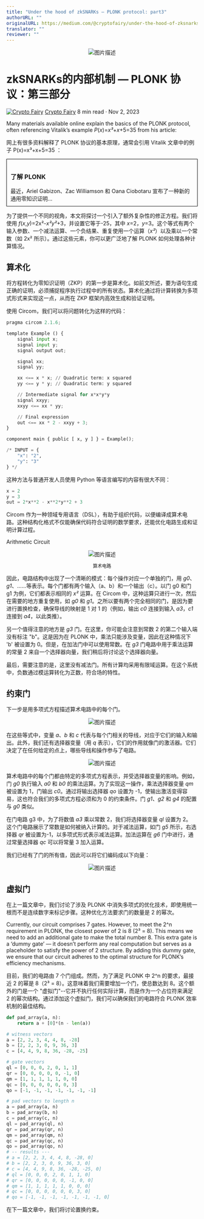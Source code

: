 ```yaml
---
title: "Under the hood of zkSNARKs — PLONK protocol: part3"
authorURL: ""
originalURL: https://medium.com/@cryptofairy/under-the-hood-of-zksnarks-plonk-protocol-part3-821855e49ce6
translator: ""
reviewer: ""
---
```



<div align="center">
  <img src="./1_i0lHuI6MK-k5f1k8bm178w.webp" alt="图片描述">
</div>

<!-- more -->

# zkSNARKs的内部机制 — PLONK 协议：第三部分

[![Crypto Fairy](./1_nrbTgZM_zY_Isf4qDqpfjA.png)](https://medium.com/@cryptofairy) [Crypto Fairy](https://medium.com/@cryptofairy)
8 min read · Nov 2, 2023

Many materials available online explain the basics of the PLONK protocol, often referencing Vitalik’s example _P_(_x_)=_x³_+_x_+5=35 from his article:

网上有很多资料解释了 PLONK 协议的基本原理，通常会引用 Vitalik 文章中的例子 P(x)=x³+x+5=35 ：

<a href="https://vitalik.ca/general/2019/09/22/plonk.html?source=post_page-----821855e49ce6--------------------------------" style="text-decoration: none; color: inherit;">
  <div style="display: flex; justify-content: flex-start; border: 1px solid black; padding: 10px;">  
    <div style="text-align: left;">
      <h3>了解 PLONK</h3>
      <div>最近，Ariel Gabizon、Zac Williamson 和 Oana Ciobotaru 宣布了一种新的通用零知识证明...</div>
    </div>
  </div>
</a>


为了提供一个不同的视角，本文将探讨一个引入了额外复杂性的修正方程。我们将使用 _f_(_x_,_y_)=2x²-_x²y²_+3，并设置它等于-25，其中 _x_\=2，_y_\=3。这个等式有两个输入参数、一个减法运算、一个负结果、重复使用一个运算（_x²_）以及乘以一个常数（如 2x² 所示）。通过这些元素，你可以更广泛地了解 PLONK 如何处理各种计算情况。

## 算术化

将方程转化为零知识证明（ZKP）的第一步是算术化。如前文所述，要为语句生成正确的证明，必须捕捉程序执行过程中的所有状态。算术化通过将计算转换为多项式形式来实现这一点，从而在 ZKP 框架内高效生成和验证证明。


使用 Circom，我们可以将问题转化为这样的代码：

```python
pragma circom 2.1.6;

template Example () {
    signal input x;
    signal input y;
    signal output out;

    signal xx;
    signal yy;

    xx <== x * x; // Quadratic term: x squared
    yy <== y * y; // Quadratic term: y squared

    // Intermediate signal for x*x*y*y
    signal xxyy;
    xxyy <== xx * yy;

    // Final expression
    out <== xx * 2 - xxyy + 3;
}

component main { public [ x, y ] } = Example();

/* INPUT = {
    "x": "2",
    "y": "3"
} */
```


这种方法与普通开发人员使用 Python 等语言编写的内容有很大不同：


```Python
x = 2  
y = 3  
out = 2*x**2 - x**2*y**2 + 3
```

Circom 作为一种领域专用语言（DSL），有助于组织代码，以便编译成算术电路。这种结构化格式不仅能确保代码符合证明的数学要求，还能优化电路生成和证明计算过程。

Arithmetic Circuit


<div align="center">
  <img src="./1_ziBTJn54Cajksz3iwWioSA.webp" alt="图片描述">
  <p style="font-size: 12px">算术电路</p>
</div>

因此，电路结构中出现了一个清晰的模式：每个操作对应一个单独的门，用 _g0_、_g1_、......等表示。每个门都有两个输入（a、b）和一个输出（c）。以门 g0 和门 g1 为例，它们都表示相同的 _x²_ 运算。在 Circom 中，这种运算只进行一次，然后在需要的地方重复使用，如 _g0_ 和 _g1_。之所以要有两个完全相同的门，是因为要进行置换检查，确保导线的映射是 1 对 1 的（例如，输出 _c0_ 连接到输入 _a3_，_c1_ 连接到 _a4_，以此类推）。



另一个值得注意的地方是 _g3_ 门。在这里，你可能会注意到常数 2 的第二个输入端没有标注 "b"。这是因为在 PLONK 中，乘法只能涉及变量，因此在这种情况下 'b' 被设置为 0。但是，在加法门中可以使用常数。在 _g3_ 门电路中用于乘法运算的常量 2 来自一个选择器向量，我们稍后将讨论这个选择器向量。

最后，需要注意的是，这里没有减法门。所有计算均采用有限域运算。在这个系统中，负数通过模运算转化为正数，符合场的特性。

## 约束门

下一步是用多项式方程描述算术电路中的每个门。

<div align="center">
  <img src="./1_rg-WtwNJPgWKe-8TRAE6xA.webp" alt="图片描述">
</div>

在这些等式中，变量 _a_、_b_ 和 _c_ 代表与每个门相关的导线，对应于它们的输入和输出。此外，我们还有选择器变量（用 _q_ 表示），它们的作用就像门的激活器。它们决定了在任何给定的点上，哪些导线和操作参与了电路。


<div align="center">
  <img src="./1_rPNCyXiyGdP_MgXyIXW59A.webp" alt="图片描述">
</div>



算术电路中的每个门都由特定的多项式方程表示，并受选择器变量的影响。例如，门 _g0_ 执行输入 _a0_ 和 _b0_ 的乘法运算。为了实现这一操作，乘法选择器变量 _qm_ 被设置为 1，门输出 _c0_。通过将输出选择器 _qo_ 设置为 -1，使输出激活变得容易，这也符合我们的多项式方程必须和为 0 的约束条件。门 _g1_、_g2_ 和 _g4_ 的配置与 _g0_ 类似。


在门电路 g3 中，为了将数值 _a3_ 乘以常数 2，我们将选择器变量 _ql_ 设置为 2。 这个门电路展示了常数是如何被纳入计算的。对于减法运算，如门 _g5_ 所示，右选择器 _qr_ 被设置为-1，以多项式形式表示减法运算。加法运算在 _g6_ 门中进行，通过常量选择器 _qc_ 可以将常量 3 加入运算。


我们已经有了门的所有值，因此可以将它们编码成以下向量：

<div align="center">
  <img src="./1_RbF8x1Y--LLr53FwOG7_Uw.webp" alt="图片描述">
</div>

## 虚拟门

在上一篇文章中，我们讨论了涉及 PLONK 中消失多项式的优化技术，即使用统一根而不是连续数字来标记步骤。这种优化方法要求门的数量是 2 的幂次。

Currently, our circuit comprises 7 gates. However, to meet the 2^n requirement in PLONK, the closest power of 2 is 8 (2³ = 8). This means we need to add an additional gate to make the total number 8. This extra gate is a ‘dummy gate’ — it doesn’t perform any real computation but serves as a placeholder to satisfy the power of 2 structure. By adding this dummy gate, we ensure that our circuit adheres to the optimal structure for PLONK’s efficiency mechanisms.

目前，我们的电路由 7 个门组成。然而，为了满足 PLONK 中 2^n 的要求，最接近 2 的幂是 8（2³ = 8）。这意味着我们需要增加一个门，使总数达到 8。这个额外的门是一个 "虚拟门"--它并不执行任何实际计算，而是作为一个占位符来满足 2 的幂次结构。通过添加这个虚拟门，我们可以确保我们的电路符合 PLONK 效率机制的最佳结构。

```python
def pad_array(a, n):
    return a + [0]*(n - len(a))

# witness vectors
a = [2, 2, 3, 4, 4, 8, -28]
b = [2, 2, 3, 0, 9, 36, 3]
c = [4, 4, 9, 8, 36, -28, -25]

# gate vectors
ql = [0, 0, 0, 2, 0, 1, 1]
qr = [0, 0, 0, 0, 0, -1, 0]
qm = [1, 1, 1, 1, 1, 0, 0]
qc = [0, 0, 0, 0, 0, 0, 3]
qo = [-1, -1, -1, -1, -1, -1, -1]

# pad vectors to length n
a = pad_array(a, n)
b = pad_array(b, n)
c = pad_array(c, n)
ql = pad_array(ql, n)
qr = pad_array(qr, n)
qm = pad_array(qm, n)
qc = pad_array(qc, n)
qo = pad_array(qo, n)
# -- results ---
# a = [2, 2, 3, 4, 4, 8, -28, 0]
# b = [2, 2, 3, 0, 9, 36, 3, 0]
# c = [4, 4, 9, 8, 36, -28, -25, 0]
# ql = [0, 0, 0, 2, 0, 1, 1, 0]
# qr = [0, 0, 0, 0, 0, -1, 0, 0]
# qm = [1, 1, 1, 1, 1, 0, 0, 0]
# qc = [0, 0, 0, 0, 0, 0, 3, 0]
# qo = [-1, -1, -1, -1, -1, -1, -1, 0]
```


在下一篇文章中，我们将讨论置换约束。
